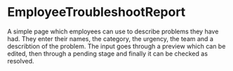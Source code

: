 # EmployeeTroubleshootReport
A simple page which employees can use to describe problems they have had. They enter their names, the category, the urgency, the team and a describtion of the problem. The input goes through a preview which can be edited, then through a pending stage and finally it can be checked as resolved.  
